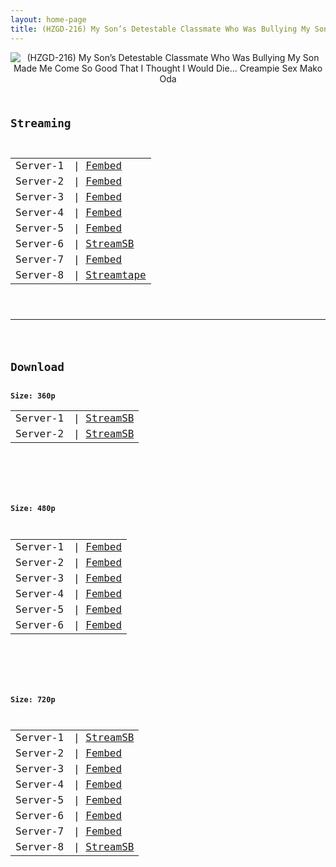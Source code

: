 ```yaml
---
layout: home-page
title: (HZGD-216) My Son’s Detestable Classmate Who Was Bullying My Son Made Me Come So Good That I Thought I Would Die… Creampie Sex Mako Oda
---
```

<center>
<img src="https://blogger.googleusercontent.com/img/b/R29vZ2xl/AVvXsEhPEc4N5yO5RZyQZqrSL0_YQgaoIGMN3BulLDQUoM0S8Y4oPw1yhrjx6kMnKHVb51lLcIBTq7arfJnq9i7Sl_nw7P46-tshx4IH7RX9IXlOoXyVJcZ4Sw0ZPS5XUdNxCT-5roN0M4AQnt4Gdt-aIATBDKm-nSW-3ImN5BZKqOYNVCpfxcj3CVhDjkXU/s16000/h_1100hzgd216pl.jpg" alt="(HZGD-216) My Son’s Detestable Classmate Who Was Bullying My Son Made Me Come So Good That I Thought I Would Die… Creampie Sex Mako Oda">
</center>
<pre><code>
<h2>Streaming</h2>
<table><tbody>
<tr>
<td>Server-1</td>
<td>| <a href="https://watchjavnow.xyz/f/5xwm6sdp65jlr7l" target="_blank">Fembed</a></td>
</tr>
<tr>
<td>Server-2</td>
<td>| <a href="https://fakyutube.com/f/x51qpi5ldg50y-0" target="_blank">Fembed</a></td>
</tr>
<tr>
<td>Server-3</td>
<td>| <a href="https://mycloudzz.com/f/w5g2qcn4101-zxk" target="_blank">Fembed</a></td>
</tr>
<tr>
<td>Server-4</td>
<td>| <a href="https://mycloudzz.com/f/mn-wlt50z187e33" target="_blank">Fembed</a></td>
</tr>
<tr>
<td>Server-5</td>
<td>| <a href="https://mycloudzz.com/f/7jde0cgw7jx83gp" target="_blank">Fembed</a></td>
</tr>
<tr>
<td>Server-6</td>
<td>| <a href="https://streamsb.net/e/6vp1cidptaud.html" target="_blank">StreamSB</a></td>
</tr>
<tr>
<td>Server-7</td>
<td>| <a href="https://javpoll.com/f/42885bzr3048-34" target="_blank">Fembed</a></td>
</tr>
<tr>
<td>Server-8</td>
<td>| <a href="https://strtape.cloud/v/zQwP3AGrMauemw/HZGD-216-SEXTB.NET-04022022.mp4" target="_blank">Streamtape</a><br /></td>
</tr>
</tbody></table>

<hr />

<h2>Download</h2>
<b>Size: 360p</b>
<table><tbody>
<tr>
<td>Server-1</td>
<td>| <a target="_blank" href="https://javside.com/d/tqkg7tsn8b54.html">StreamSB</a></td>
</tr>
<tr>
<td>Server-2</td>
<td>| <a href="https://streamsb.net/d/rby1f2kubqw1.html" target="_blank">StreamSB</a><br /></td>
</tr>
</tbody></table>

<br />

<b>Size: 480p</b>
<table><tbody>
<tr>
<td>Server-1</td>
<td>| <a href="https://watchjavnow.xyz/f/5xwm6sdp65jlr7l" target="_blank">Fembed</a></td>
</tr>
<tr>
<td>Server-2</td>
<td>| <a href="https://fakyutube.com/f/x51qpi5ldg50y-0" target="_blank">Fembed</a></td>
</tr>
<tr>
<td>Server-3</td>
<td>| <a href="https://mycloudzz.com/f/w5g2qcn4101-zxk" target="_blank">Fembed</a></td>
</tr>
<tr>
<td>Server-4</td>
<td>| <a href="https://mycloudzz.com/f/mn-wlt50z187e33" target="_blank">Fembed</a></td>
</tr>
<tr>
<td>Server-5</td>
<td>| <a href="https://mycloudzz.com/f/7jde0cgw7jx83gp" target="_blank">Fembed</a></td>
</tr>
<tr>
<td>Server-6</td>
<td>| <a href="https://javpoll.com/f/42885bzr3048-34" target="_blank">Fembed</a></td>
</tr>
</tbody></table>

<br />

<b>Size: 720p</b>
<table><tbody>
<tr>
<td>Server-1</td>
<td>| <a href="https://javside.com/d/tqkg7tsn8b54.html" target="_blank">StreamSB</a></td>
</tr>
<tr>
<td>Server-2</td>
<td>| <a href="https://watchjavnow.xyz/f/5xwm6sdp65jlr7l" target="_blank">Fembed</a></td>
</tr>
<tr>
<td>Server-3</td>
<td>| <a href="https://fakyutube.com/f/x51qpi5ldg50y-0" target="_blank">Fembed</a><br /></td>
</tr>
<tr>
<td>Server-4</td>
<td>| <a href="https://mycloudzz.com/f/w5g2qcn4101-zxk" target="_blank">Fembed</a><br /></td>
</tr>
<tr>
<td>Server-5</td>
<td>| <a href="https://mycloudzz.com/f/mn-wlt50z187e33" target="_blank">Fembed</a></td>
</tr>
<tr>
<td>Server-6</td>
<td>| <a href="https://mycloudzz.com/f/7jde0cgw7jx83gp" target="_blank">Fembed</a></td>
</tr>
<tr>
<td>Server-7</td>
<td>| <a href="https://javpoll.com/f/42885bzr3048-34" target="_blank">Fembed</a></td>
</tr>
<tr>
<td>Server-8</td>
<td>| <a href="https://streamsb.net/d/rby1f2kubqw1.html" target="_blank">StreamSB</a><br /></td>
</tr>
</tbody></table>
</code></pre>
